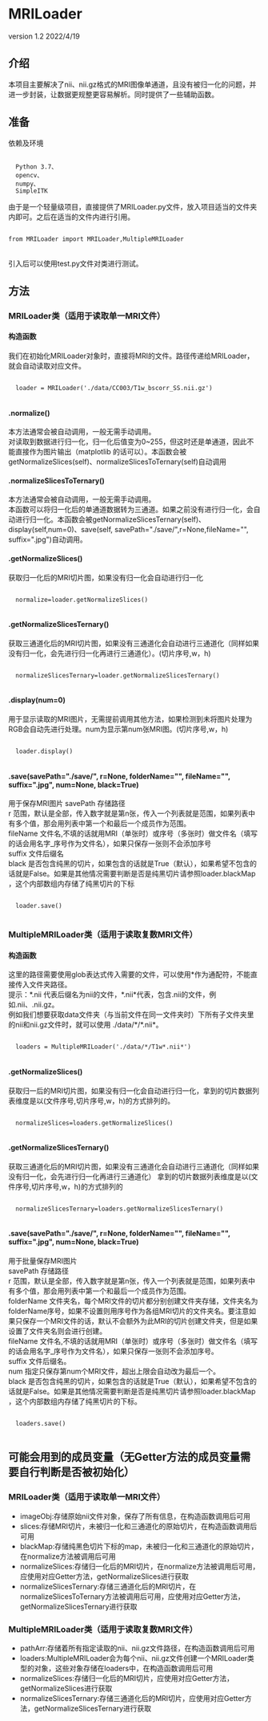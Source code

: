 # MRILoader
<p>version 1.2 2022/4/19</p>
<h2>介绍</h2>
<p>
  本项目主要解决了nii、nii.gz格式的MRI图像单通道，且没有被归一化的问题，并进一步封装，让数据更规整更容易解析。同时提供了一些辅助函数。
</p>
<h2>准备</h2>
<p>依赖及环境</p>
<code>
  Python 3.7、
  opencv、
  numpy、
  SimpleITK
</code>
<p>
由于是一个轻量级项目，直接提供了MRILoader.py文件，放入项目适当的文件夹内即可。之后在适当的文件内进行引用。
</p>
<code>
from MRILoader import MRILoader,MultipleMRILoader
</code>
<p>
  <br/>
引入后可以使用test.py文件对类进行测试。
</p>
<h2>方法</h2>
<h3>MRILoader类（适用于读取单一MRI文件）</h3>
<h4>构造函数</h4>
<p>
 我们在初始化MRILoader对象时，直接将MRI的文件。路径传递给MRILoader，就会自动读取对应文件。
</p>
<code>
  loader = MRILoader('./data/CC003/T1w_bscorr_SS.nii.gz')
  </code>
  
  <h4>.normalize() </h4>
   <p>
  本方法通常会被自动调用，一般无需手动调用。<br/>
  对读取到数据进行归一化，归一化后值变为0~255，但这时还是单通道，因此不能直接作为图片输出（matplotlib 的话可以）。本函数会被getNormalizeSlices(self)、normalizeSlicesToTernary(self)自动调用
</p>

   <h4>.normalizeSlicesToTernary()</h4>
   <p>
  本方法通常会被自动调用，一般无需手动调用。<br/>
  本函数可以将归一化后的单通道数据转为三通道。如果之前没有进行归一化，会自动进行归一化。本函数会被getNormalizeSlicesTernary(self)、display(self,num=0)、save(self, savePath="./save/",r=None,fileName="", suffix=".jpg")自动调用。
</p>

<h4>.getNormalizeSlices()</h4>
   <p>
  获取归一化后的MRI切片图，如果没有归一化会自动进行归一化
</p>
<code>
  normalize=loader.getNormalizeSlices()
  </code>
  
<h4>.getNormalizeSlicesTernary()</h4>
   <p>
  获取三通道化后的MRI切片图，如果没有三通道化会自动进行三通道化（同样如果没有归一化，会先进行归一化再进行三通道化）。(切片序号,w，h)

</p>
<code>
  normalizeSlicesTernary=loader.getNormalizeSlicesTernary()
  </code>
  
  <h4>.display(num=0)</h4>
   <p>
  用于显示读取的MRI图片，无需提前调用其他方法，如果检测到未将图片处理为RGB会自动先进行处理。num为显示第num张MRI图。(切片序号,w，h)

</p>
<code>
  loader.display()
  </code>
   <h4>.save(savePath="./save/", r=None, folderName="", fileName="", suffix=".jpg", num=None, black=True)</h4>
   <p>
  用于保存MRI图片
savePath   存储路径<br/>
r          范围，默认是全部，传入数字就是第n张，传入一个列表就是范围，如果列表中有多个值，那会用列表中第一个和最后一个成员作为范围。<br/>
fileName   文件名,不填的话就用MRI（单张时）或序号（多张时）做文件名（填写的话会用名字_序号作为文件名），如果只保存一张则不会添加序号<br/>
suffix     文件后缀名<br/>
black        是否包含纯黑的切片，如果包含的话就是True（默认），如果希望不包含的话就是False。如果是其他情况需要判断是否是纯黑切片请参照loader.blackMap ，这个内部数组内存储了纯黑切片的下标<br/>

</p>
<code>
  loader.save()
  </code>
  <h3>MultipleMRILoader类（适用于读取复数MRI文件）</h3>
  <h4>构造函数</h4>
  <p>
  这里的路径需要使用glob表达式传入需要的文件，可以使用*作为通配符，不能直接传入文件夹路径。<br/>
  提示：*.nii 代表后缀名为nii的文件，*.nii*代表，包含.nii的文件，例如.nii、.nii.gz。<br/>
  例如我们想要获取data文件夹（与当前文件在同一文件夹时）下所有子文件夹里的nii和nii.gz文件时，就可以使用 ./data/*/*.nii*。
</p>
  <code>
  loaders = MultipleMRILoader('./data/*/T1w*.nii*')
  </code>
  <h4>.getNormalizeSlices()</h4>
   <p>
  获取归一后的MRI切片图，如果没有归一化会自动进行归一化，拿到的切片数据列表维度是以(文件序号,切片序号,w，h)的方式排列的。
</p>
<code>
  normalizeSlices=loaders.getNormalizeSlices()
  </code>
  
<h4>.getNormalizeSlicesTernary()</h4>
   <p>
  获取三通道化后的MRI切片图，如果没有三通道化会自动进行三通道化（同样如果没有归一化，会先进行归一化再进行三通道化）
拿到的切片数据列表维度是以(文件序号,切片序号,w，h)的方式排列的
</p>
<code>
  normalizeSlicesTernary=loaders.getNormalizeSlicesTernary()
  </code>
  
  <h4>.save(savePath="./save/", r=None, folderName="", fileName="", suffix=".jpg", num=None, black=True)</h4>
   <p>
  用于批量保存MRI图片<br/>
savePath   存储路径<br/>
r           范围，默认是全部，传入数字就是第n张，传入一个列表就是范围，如果列表中有多个值，那会用列表中第一个和最后一个成员作为范围。<br/>
folderName  文件夹名，每个MRI文件的切片都分别创建文件夹存储，文件夹名为folderName序号，如果不设置则用序号作为各组MRI切片的文件夹名。要注意如果只保存一个MRI文件的话，默认不会额外为此MRI的切片创建文件夹，但是如果设置了文件夹名则会进行创建。<br/>
fileName   文件名,不填的话就用MRI（单张时）或序号（多张时）做文件名（填写的话会用名字_序号作为文件名），如果只保存一张则不会添加序号。<br/>
suffix     文件后缀名。<br/>
num          指定只保存第num个MRI文件，超出上限会自动改为最后一个。<br/>
black        是否包含纯黑的切片，如果包含的话就是True（默认），如果希望不包含的话就是False。如果是其他情况需要判断是否是纯黑切片请参照loader.blackMap ，这个内部数组内存储了纯黑切片的下标。<br/>
</p>
<code>
  loaders.save()
  </code>
<h2>可能会用到的成员变量（无Getter方法的成员变量需要自行判断是否被初始化）</h2>
<h3>MRILoader类（适用于读取单一MRI文件）</h3>
<ul>
  <li>
    imageObj:存储原始nii文件对象，保存了所有信息，在构造函数调用后可用
  </li>
  <li>
    slices:存储MRI切片，未被归一化和三通道化的原始切片，在构造函数调用后可用
  </li>
  <li>
    blackMap:存储纯黑色切片下标的map，未被归一化和三通道化的原始切片，在normalize方法被调用后可用
  </li>
  <li>
    normalizeSlices:存储归一化后的MRI切片，在normalize方法被调用后可用，应使用对应Getter方法，getNormalizeSlices进行获取
  </li>
  <li>
    normalizeSlicesTernary:存储三通道化后的MRI切片，在normalizeSlicesToTernary方法被调用后可用，应使用对应Getter方法，getNormalizeSlicesTernary进行获取
  </li>
</ul>

  <h3>MultipleMRILoader类（适用于读取复数MRI文件）</h3>
  <ul>
  <li>
    pathArr:存储着所有指定读取的nii、nii.gz文件路径，在构造函数调用后可用
  </li>
   <li>
    loaders:MultipleMRILoader会为每个nii、nii.gz文件创建一个MRILoader类型的对象，这些对象存储在loaders中，在构造函数调用后可用
  </li>
  <li>
    normalizeSlices:存储归一化后的MRI切片，应使用对应Getter方法，getNormalizeSlices进行获取
  </li>
  <li>
    normalizeSlicesTernary:存储三通道化后的MRI切片，应使用对应Getter方法，getNormalizeSlicesTernary进行获取
  </li>

</ul>
  
